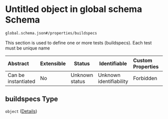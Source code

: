 # Untitled object in global schema Schema

```txt
global.schema.json#/properties/buildspecs
```

This section is used to define one or more tests (buildspecs). Each test must be unique name


| Abstract            | Extensible | Status         | Identifiable            | Custom Properties | Additional Properties | Access Restrictions | Defined In                                                               |
| :------------------ | ---------- | -------------- | ----------------------- | :---------------- | --------------------- | ------------------- | ------------------------------------------------------------------------ |
| Can be instantiated | No         | Unknown status | Unknown identifiability | Forbidden         | Allowed               | none                | [global.schema.json\*](../out/global.schema.json "open original schema") |

## buildspecs Type

`object` ([Details](global-properties-buildspecs.md))
